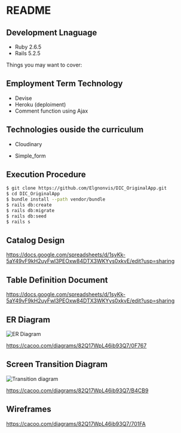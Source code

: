 # README

## Development Lnaguage

* Ruby 2.6.5
* Rails 5.2.5

Things you may want to cover:

## Employment Term Technology

* Devise
* Heroku (deploiment)
* Comment function using Ajax

## Technologies ouside the curriculum

* Cloudinary

* Simple_form

## Execution Procedure

```bash
$ git clone https://github.com/Elgnonvis/DIC_OriginalApp.git
$ cd DIC_OriginalApp
$ bundle install --path vendor/bundle
$ rails db:create
$ rails db:migrate
$ rails db:seed
$ rails s
```

## Catalog Design

https://docs.google.com/spreadsheets/d/1syKk-5aY49vF9kH2uyFwl3PEOxw84DTX3WKYys0xkvE/edit?usp=sharing


## Table Definition Document

https://docs.google.com/spreadsheets/d/1syKk-5aY49vF9kH2uyFwl3PEOxw84DTX3WKYys0xkvE/edit?usp=sharing

## ER Diagram

![ER Diagram](https://user-images.githubusercontent.com/78650220/137512980-176a3dc4-ff14-4d95-ac2b-f31a4afa870a.png)




https://cacoo.com/diagrams/82Q17WpL46ib93Q7/0F767


## Screen Transition Diagram

![Transition diagram](https://user-images.githubusercontent.com/78650220/137547249-1b1ca421-8fe9-44a4-8425-4eda0cd013e2.png)


https://cacoo.com/diagrams/82Q17WpL46ib93Q7/B4CB9

## Wireframes

https://cacoo.com/diagrams/82Q17WpL46ib93Q7/701FA
